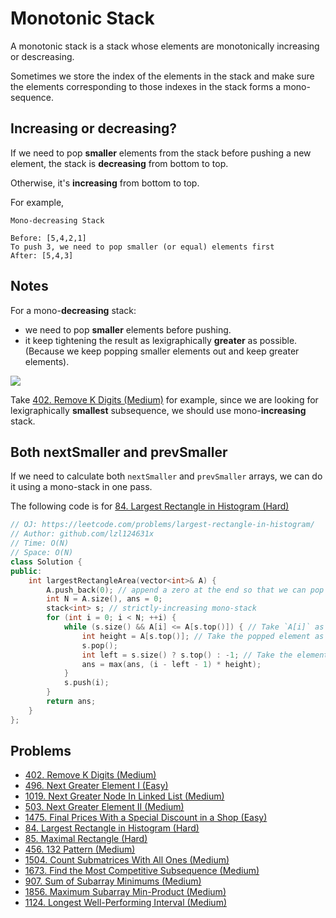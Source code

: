 # Monotonic Stack

A monotonic stack is a stack whose elements are monotonically increasing or descreasing.

Sometimes we store the index of the elements in the stack and make sure the elements corresponding to those indexes in the stack forms a mono-sequence.

## Increasing or decreasing?

If we need to pop **smaller** elements from the stack before pushing a new element, the stack is **decreasing** from bottom to top.

Otherwise, it's **increasing** from bottom to top.

For example,

```
Mono-decreasing Stack

Before: [5,4,2,1]
To push 3, we need to pop smaller (or equal) elements first
After: [5,4,3]
```

## Notes

For a mono-**decreasing** stack:

* we need to pop **smaller** elements before pushing.
* it keep tightening the result as lexigraphically **greater** as possible. (Because we keep popping smaller elements out and keep greater elements).

![](../.gitbook/assets/monostack.png)

Take [402. Remove K Digits (Medium)](https://leetcode.com/problems/remove-k-digits/) for example, since we are looking for lexigraphically **smallest** subsequence, we should use mono-**increasing** stack.

## Both nextSmaller and prevSmaller

If we need to calculate both `nextSmaller` and `prevSmaller` arrays, we can do it using a mono-stack in one pass.

The following code is for [84. Largest Rectangle in Histogram (Hard)](https://leetcode.com/problems/largest-rectangle-in-histogram/)

```cpp
// OJ: https://leetcode.com/problems/largest-rectangle-in-histogram/
// Author: github.com/lzl124631x
// Time: O(N)
// Space: O(N)
class Solution {
public:
    int largestRectangleArea(vector<int>& A) {
        A.push_back(0); // append a zero at the end so that we can pop all elements from the stack and calculate the corresponding areas
        int N = A.size(), ans = 0;
        stack<int> s; // strictly-increasing mono-stack
        for (int i = 0; i < N; ++i) {
            while (s.size() && A[i] <= A[s.top()]) { // Take `A[i]` as the right edge
                int height = A[s.top()]; // Take the popped element as the height
                s.pop();
                int left = s.size() ? s.top() : -1; // Take the element left on the stack as the left edge
                ans = max(ans, (i - left - 1) * height);
            }
            s.push(i);
        }
        return ans;
    }
};
```

## Problems

* [402. Remove K Digits (Medium)](https://leetcode.com/problems/remove-k-digits/)
* [496. Next Greater Element I (Easy)](https://leetcode.com/problems/next-greater-element-i/)
* [1019. Next Greater Node In Linked List (Medium)](https://leetcode.com/problems/next-greater-node-in-linked-list/)
* [503. Next Greater Element II (Medium)](https://leetcode.com/problems/next-greater-element-ii/)
* [1475. Final Prices With a Special Discount in a Shop (Easy)](https://leetcode.com/problems/final-prices-with-a-special-discount-in-a-shop/)
* [84. Largest Rectangle in Histogram (Hard)](https://leetcode.com/problems/largest-rectangle-in-histogram/)
* [85. Maximal Rectangle (Hard)](https://leetcode.com/problems/maximal-rectangle/)
* [456. 132 Pattern (Medium)](https://leetcode.com/problems/132-pattern/)
* [1504. Count Submatrices With All Ones (Medium)](https://leetcode.com/problems/count-submatrices-with-all-ones/)
* [1673. Find the Most Competitive Subsequence (Medium)](https://leetcode.com/problems/find-the-most-competitive-subsequence/)
* [907. Sum of Subarray Minimums (Medium)](https://leetcode.com/problems/sum-of-subarray-minimums/)
* [1856. Maximum Subarray Min-Product (Medium)](https://leetcode.com/problems/maximum-subarray-min-product/)
* [1124. Longest Well-Performing Interval (Medium)](https://leetcode.com/problems/longest-well-performing-interval/)
